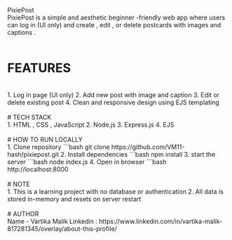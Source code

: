 PixiePost
<br>
PixiePost is a simple and aesthetic beginner -friendly web app where users can log in (UI only) and create , edit , or delete postcards with images and captions . 
<br>
<br>
# FEATURES
<br>
1. Log in page (UI only)
2. Add new post with image and caption
3. Edit or delete existing post
4. Clean and responsive design using EJS templating 
<br>
<br>
# TECH STACK
<br>
1. HTML , CSS , JavaScript
2. Node.js
3. Express.js
4. EJS
<br>
<br>
# HOW TO RUN LOCALLY 
<br>
1. Clone repository
```bash
git clone https://github.com/VM11-hash/pixiepost.git
2. Install dependencies 
```bash
npm install 
3. start the server 
```bash 
node index.js 
4. Open in browser
```bash 
http://localhost:8000
<br>
<br>
# NOTE 
<br>
1. This is a learning project with no database or authentication 
2. All data is stored in-memory and resets on server restart 
<br>
<br>
# AUTHOR 
<br> 
Name - Vartika Malik 
Linkedin : https://www.linkedin.com/in/vartika-malik-817281345/overlay/about-this-profile/
